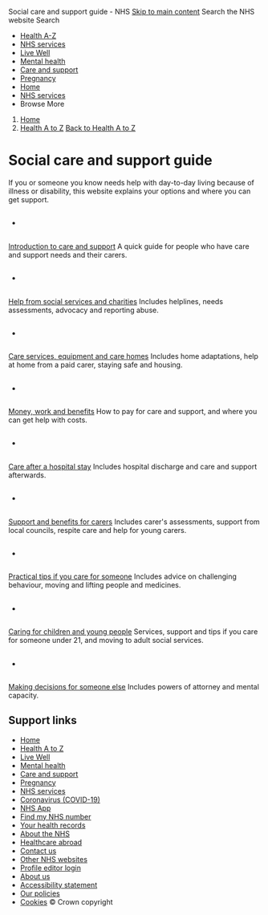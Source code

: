 
Social care and support guide - NHS
[Skip to main content](#maincontent)
Search the NHS website
Search
* [Health A-Z](/conditions/)
* [NHS services](/nhs-services/)
* [Live Well](/live-well/)
* [Mental health](/mental-health/)
* [Care and support](/conditions/social-care-and-support-guide/)
* [Pregnancy](/pregnancy/)
* [Home](/)
* [NHS services](/nhs-services/)
* Browse
 More
1. [Home](/)
2. [Health A to Z](/conditions/)
[Back to 
 Health A to Z](/conditions/) 
# Social care and support guide
 If you or someone you know needs help with day-to-day living because of illness or disability, this website explains your options and where you can get support.
 
* ## 
[Introduction to care and support](/conditions/social-care-and-support-guide/introduction-to-care-and-support/)
A quick guide for people who have care and support needs and their carers.
* ## 
[Help from social services and charities](/conditions/social-care-and-support-guide/help-from-social-services-and-charities/)
Includes helplines, needs assessments, advocacy and reporting abuse.
* ## 
[Care services, equipment and care homes](/conditions/social-care-and-support-guide/care-services-equipment-and-care-homes/)
Includes home adaptations, help at home from a paid carer, staying safe and housing.
* ## 
[Money, work and benefits](/conditions/social-care-and-support-guide/money-work-and-benefits/)
How to pay for care and support, and where you can get help with costs.
* ## 
[Care after a hospital stay](/conditions/social-care-and-support-guide/care-after-a-hospital-stay/)
Includes hospital discharge and care and support afterwards.
* ## 
[Support and benefits for carers](/conditions/social-care-and-support-guide/support-and-benefits-for-carers/)
Includes carer's assessments, support from local councils, respite care and help for young carers.
* ## 
[Practical tips if you care for someone](/conditions/social-care-and-support-guide/practical-tips-if-you-care-for-someone/)
Includes advice on challenging behaviour, moving and lifting people and medicines.
* ## 
[Caring for children and young people](/conditions/social-care-and-support-guide/caring-for-children-and-young-people/)
Services, support and tips if you care for someone under 21, and moving to adult social services.
* ## 
[Making decisions for someone else](/conditions/social-care-and-support-guide/making-decisions-for-someone-else/)
Includes powers of attorney and mental capacity.
## Support links
* [Home](/)
* [Health A to Z](/conditions/)
* [Live Well](/live-well/)
* [Mental health](/mental-health/)
* [Care and support](/conditions/social-care-and-support-guide/)
* [Pregnancy](/pregnancy/)
* [NHS services](/nhs-services/)
* [Coronavirus (COVID-19)](/conditions/coronavirus-covid-19/)
* [NHS App](/nhs-app/)
* [Find my NHS number](/nhs-services/online-services/find-nhs-number/)
* [Your health records](/using-the-nhs/about-the-nhs/your-health-records/)
* [About the NHS](/using-the-nhs/about-the-nhs/)
* [Healthcare abroad](/using-the-nhs/healthcare-abroad/apply-for-a-free-uk-global-health-insurance-card-ghic/)
* [Contact us](/contact-us/)
* [Other NHS websites](/nhs-sites/)
* [Profile editor login](/our-policies/profile-editor-login/)
* [About us](/about-us/)
* [Accessibility statement](/accessibility-statement/)
* [Our policies](/our-policies/)
* [Cookies](/our-policies/cookies-policy/)
© Crown copyright
